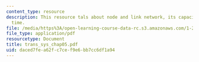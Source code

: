 ```yaml
---
content_type: resource
description: This resource tals about node and link network, its capacity, and travel
  time.
file: /media/https%3A/open-learning-course-data-rc.s3.amazonaws.com/1-221j-transportation-systems-fall-2004/daced7fea62fc7cef9e6bb7cc6df1a94_trans_sys_chap05.pdf
file_type: application/pdf
resourcetype: Document
title: trans_sys_chap05.pdf
uid: daced7fe-a62f-c7ce-f9e6-bb7cc6df1a94
---
```


